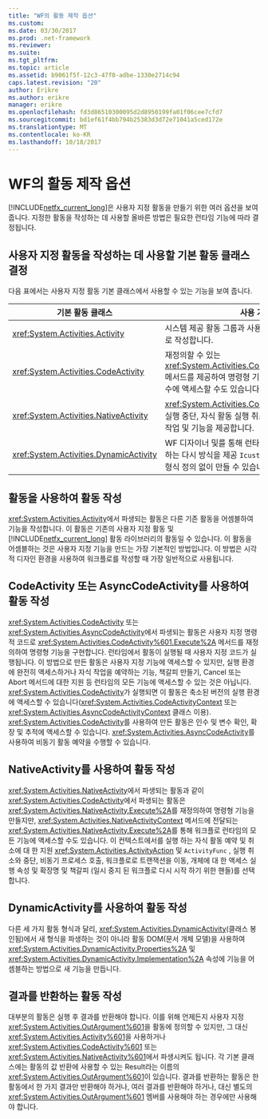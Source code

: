 ```yaml
---
title: "WF의 활동 제작 옵션"
ms.custom: 
ms.date: 03/30/2017
ms.prod: .net-framework
ms.reviewer: 
ms.suite: 
ms.tgt_pltfrm: 
ms.topic: article
ms.assetid: b9061f5f-12c3-47f0-adbe-1330e2714c94
caps.latest.revision: "20"
author: Erikre
ms.author: erikre
manager: erikre
ms.openlocfilehash: fd3d86510300095d2d8950199fa01f06cee7cfd7
ms.sourcegitcommit: bd1ef61f4bb794b25383d3d72e71041a5ced172e
ms.translationtype: MT
ms.contentlocale: ko-KR
ms.lasthandoff: 10/18/2017
---
```

# <a name="activity-authoring-options-in-wf"></a>WF의 활동 제작 옵션
[!INCLUDE[netfx_current_long](../../../includes/netfx-current-long-md.md)]은 사용자 지정 활동을 만들기 위한 여러 옵션을 보여 줍니다. 지정한 활동을 작성하는 데 사용할 올바른 방법은 필요한 런타임 기능에 따라 결정됩니다.  
  
## <a name="deciding-which-base-activity-class-to-use-for-authoring-custom-activities"></a>사용자 지정 활동을 작성하는 데 사용할 기본 활동 클래스 결정  
 다음 표에서는 사용자 지정 활동 기본 클래스에서 사용할 수 있는 기능을 보여 줍니다.  
  
|기본 활동 클래스|사용 가능한 기능|  
|-------------------------|------------------------|  
|<xref:System.Activities.Activity>|시스템 제공 활동 그룹과 사용자 지정 활동 그룹을 복합 활동으로 작성합니다.|  
|<xref:System.Activities.CodeActivity>|재정의할 수 있는 <xref:System.Activities.CodeActivity%601.Execute%2A> 메서드를 제공하여 명령형 기능을 구현합니다. 추적, 변수 및 인수에 액세스할 수도 있습니다.|  
|<xref:System.Activities.NativeActivity>|<xref:System.Activities.CodeActivity>의 모든 기능과 활동 실행 중단, 자식 활동 실행 취소, 책갈피 사용, 활동 예약, 활동 작업 및 기능을 제공합니다.|  
|<xref:System.Activities.DynamicActivity>|WF 디자이너 및를 통해 런타임 컴퓨터와 교류 하 활동을 생성 하는 다시 방식을 제공 <!--zz <xref:System.ComponentModel.IcustomTypeDescriptor>--> `IcustomTypeDescriptor`, 새 활동을 새 형식 정의 없이 만들 수 있습니다.|  
  
## <a name="authoring-activities-using-activity"></a>활동을 사용하여 활동 작성  
 <xref:System.Activities.Activity>에서 파생되는 활동은 다른 기존 활동을 어셈블하여 기능을 작성합니다. 이 활동은 기존의 사용자 지정 활동 및 [!INCLUDE[netfx_current_long](../../../includes/netfx-current-long-md.md)] 활동 라이브러리의 활동일 수 있습니다. 이 활동을 어셈블하는 것은 사용자 지정 기능을 만드는 가장 기본적인 방법입니다. 이 방법은 시각적 디자인 환경을 사용하여 워크플로를 작성할 때 가장 일반적으로 사용됩니다.  
  
## <a name="authoring-activities-using-codeactivity-or-asynccodeactivity"></a>CodeActivity 또는 AsyncCodeActivity를 사용하여 활동 작성  
 <xref:System.Activities.CodeActivity> 또는 <xref:System.Activities.AsyncCodeActivity>에서 파생되는 활동은 사용자 지정 명령적 코드로 <xref:System.Activities.CodeActivity%601.Execute%2A> 메서드를 재정의하여 명령형 기능을 구현합니다. 런타임에서 활동이 실행될 때 사용자 지정 코드가 실행됩니다. 이 방법으로 만든 활동은 사용자 지정 기능에 액세스할 수 있지만, 실행 환경에 완전히 액세스하거나 자식 작업을 예약하는 기능, 책갈피 만들기, Cancel 또는 Abort 메서드에 대한 지원 등 런타임의 모든 기능에 액세스할 수 있는 것은 아닙니다. <xref:System.Activities.CodeActivity>가 실행되면 이 활동은 축소된 버전의 실행 환경에 액세스할 수 있습니다(<xref:System.Activities.CodeActivityContext> 또는 <xref:System.Activities.AsyncCodeActivityContext> 클래스 이용). <xref:System.Activities.CodeActivity>를 사용하여 만든 활동은 인수 및 변수 확인, 확장 및 추적에 액세스할 수 있습니다. <xref:System.Activities.AsyncCodeActivity>를 사용하여 비동기 활동 예약을 수행할 수 있습니다.  
  
## <a name="authoring-activities-using-nativeactivity"></a>NativeActivity를 사용하여 활동 작성  
 <xref:System.Activities.NativeActivity>에서 파생되는 활동과 같이 <xref:System.Activities.CodeActivity>에서 파생되는 활동은 <xref:System.Activities.NativeActivity.Execute%2A>를 재정의하여 명령형 기능을 만들지만, <xref:System.Activities.NativeActivityContext> 메서드에 전달되는 <xref:System.Activities.NativeActivity.Execute%2A>를 통해 워크플로 런타임의 모든 기능에 액세스할 수도 있습니다. 이 컨텍스트에서를 실행 하는 자식 활동 예약 및 취소에 대 한 지원 <xref:System.Activities.ActivityAction> 및 <!--zz <xref:System.Activities.ActivityFunc>--> `ActivityFunc` , 실행 취소와 중단, 비동기 프로세스 호출, 워크플로로 트랜잭션을 이동, 개체에 대 한 액세스 실행 속성 및 확장명 및 책갈피 (일시 중지 된 워크플로 다시 시작 하기 위한 핸들)를 선택 합니다.  
  
## <a name="authoring-activities-using-dynamicactivity"></a>DynamicActivity를 사용하여 활동 작성  
 다른 세 가지 활동 형식과 달리, <xref:System.Activities.DynamicActivity>(클래스 봉인됨)에서 새 형식을 파생하는 것이 아니라 활동 DOM(문서 개체 모델)을 사용하여 <xref:System.Activities.DynamicActivity.Properties%2A> 및 <xref:System.Activities.DynamicActivity.Implementation%2A> 속성에 기능을 어셈블하는 방법으로 새 기능을 만듭니다.  
  
## <a name="authoring-activities-that-return-a-result"></a>결과를 반환하는 활동 작성  
 대부분의 활동은 실행 후 결과를 반환해야 합니다. 이를 위해 언제든지 사용자 지정 <xref:System.Activities.OutArgument%601>을 활동에 정의할 수 있지만, 그 대신 <xref:System.Activities.Activity%601>을 사용하거나 <xref:System.Activities.CodeActivity%601> 또는 <xref:System.Activities.NativeActivity%601>에서 파생시켜도 됩니다. 각 기본 클래스에는 활동의 값 반환에 사용할 수 있는 Result라는 이름의 <xref:System.Activities.OutArgument%601>이 있습니다. 결과를 반환하는 활동은 한 활동에서 한 가지 결과만 반환해야 하거나, 여러 결과를 반환해야 하거나, 대신 별도의 <xref:System.Activities.OutArgument%601> 멤버를 사용해야 하는 경우에만 사용해야 합니다.
